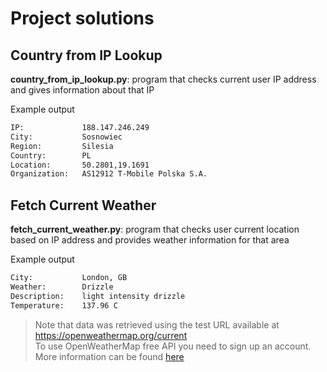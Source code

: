 # Project solutions

## Country from IP Lookup
**country_from_ip_lookup.py**: program that checks current user IP address and gives information about that IP

Example output
```sh
IP:				188.147.246.249
City:			Sosnowiec
Region:			Silesia
Country:		PL
Location:		50.2801,19.1691
Organization:	AS12912 T-Mobile Polska S.A.
```
## Fetch Current Weather
**fetch_current_weather.py**: program that checks user current location based on IP address and provides weather information for that area

Example output
```sh
City:			London, GB
Weather:		Drizzle
Description:	light intensity drizzle
Temperature:	137.96 C
```
> Note that data was retrieved using the test URL available at https://openweathermap.org/current  
> To use OpenWeatherMap free API you need to sign up an account. More information can be found [here](https://openweathermap.org/api)